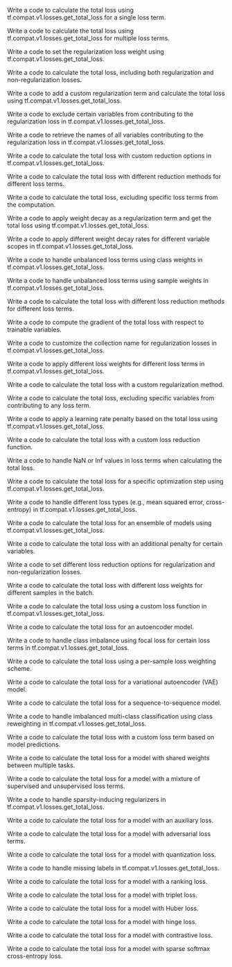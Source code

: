 Write a code to calculate the total loss using tf.compat.v1.losses.get_total_loss for a single loss term.

Write a code to calculate the total loss using tf.compat.v1.losses.get_total_loss for multiple loss terms.

Write a code to set the regularization loss weight using tf.compat.v1.losses.get_total_loss.

Write a code to calculate the total loss, including both regularization and non-regularization losses.

Write a code to add a custom regularization term and calculate the total loss using tf.compat.v1.losses.get_total_loss.

Write a code to exclude certain variables from contributing to the regularization loss in tf.compat.v1.losses.get_total_loss.

Write a code to retrieve the names of all variables contributing to the regularization loss in tf.compat.v1.losses.get_total_loss.

Write a code to calculate the total loss with custom reduction options in tf.compat.v1.losses.get_total_loss.

Write a code to calculate the total loss with different reduction methods for different loss terms.

Write a code to calculate the total loss, excluding specific loss terms from the computation.

Write a code to apply weight decay as a regularization term and get the total loss using tf.compat.v1.losses.get_total_loss.

Write a code to apply different weight decay rates for different variable scopes in tf.compat.v1.losses.get_total_loss.

Write a code to handle unbalanced loss terms using class weights in tf.compat.v1.losses.get_total_loss.

Write a code to handle unbalanced loss terms using sample weights in tf.compat.v1.losses.get_total_loss.

Write a code to calculate the total loss with different loss reduction methods for different loss terms.

Write a code to compute the gradient of the total loss with respect to trainable variables.

Write a code to customize the collection name for regularization losses in tf.compat.v1.losses.get_total_loss.

Write a code to apply different loss weights for different loss terms in tf.compat.v1.losses.get_total_loss.

Write a code to calculate the total loss with a custom regularization method.

Write a code to calculate the total loss, excluding specific variables from contributing to any loss term.

Write a code to apply a learning rate penalty based on the total loss using tf.compat.v1.losses.get_total_loss.

Write a code to calculate the total loss with a custom loss reduction function.

Write a code to handle NaN or Inf values in loss terms when calculating the total loss.

Write a code to calculate the total loss for a specific optimization step using tf.compat.v1.losses.get_total_loss.

Write a code to handle different loss types (e.g., mean squared error, cross-entropy) in tf.compat.v1.losses.get_total_loss.

Write a code to calculate the total loss for an ensemble of models using tf.compat.v1.losses.get_total_loss.

Write a code to calculate the total loss with an additional penalty for certain variables.

Write a code to set different loss reduction options for regularization and non-regularization losses.

Write a code to calculate the total loss with different loss weights for different samples in the batch.

Write a code to calculate the total loss using a custom loss function in tf.compat.v1.losses.get_total_loss.

Write a code to calculate the total loss for an autoencoder model.

Write a code to handle class imbalance using focal loss for certain loss terms in tf.compat.v1.losses.get_total_loss.

Write a code to calculate the total loss using a per-sample loss weighting scheme.

Write a code to calculate the total loss for a variational autoencoder (VAE) model.

Write a code to calculate the total loss for a sequence-to-sequence model.

Write a code to handle imbalanced multi-class classification using class reweighting in tf.compat.v1.losses.get_total_loss.

Write a code to calculate the total loss with a custom loss term based on model predictions.

Write a code to calculate the total loss for a model with shared weights between multiple tasks.

Write a code to calculate the total loss for a model with a mixture of supervised and unsupervised loss terms.

Write a code to handle sparsity-inducing regularizers in tf.compat.v1.losses.get_total_loss.

Write a code to calculate the total loss for a model with an auxiliary loss.

Write a code to calculate the total loss for a model with adversarial loss terms.

Write a code to calculate the total loss for a model with quantization loss.

Write a code to handle missing labels in tf.compat.v1.losses.get_total_loss.

Write a code to calculate the total loss for a model with a ranking loss.

Write a code to calculate the total loss for a model with triplet loss.

Write a code to calculate the total loss for a model with Huber loss.

Write a code to calculate the total loss for a model with hinge loss.

Write a code to calculate the total loss for a model with contrastive loss.

Write a code to calculate the total loss for a model with sparse softmax cross-entropy loss.